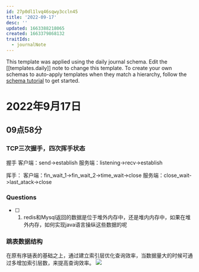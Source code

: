 ```yaml
---
id: 27p0dl1lvq46sqwy3ccln45
title: '2022-09-17'
desc: ''
updated: 1663388218065
created: 1663379868132
traitIds:
  - journalNote
---
```

This template was applied using the daily journal schema. Edit the [[templates.daily]] note to change this template.
To create your own schemas to auto-apply templates when they match a hierarchy, follow the [schema tutorial](https://blog.dendron.so/notes/P1DL2uXHpKUCa7hLiFbFA/) to get started.

<!--
Based on the journaling method created by Intelligent Change:
- [Intelligent Change: Our Story](https://www.intelligentchange.com/pages/our-story)
- [The Five Minute Journal](https://www.intelligentchange.com/products/the-five-minute-journal)
-->

# 2022年9月17日

## 09点58分

### TCP三次握手，四次挥手状态

握手
客户端：send->establish
服务端：listening->recv->establish

挥手：
客户端：fin_wait_1->fin_wait_2->time_wait->close
服务端：close_wait->last_atack->close

### Questions

- [ ] 1. redis和Mysql返回的数据是位于堆外内存中，还是堆内内存中，如果在堆外内存，如何实现java语言操纵这些数据的呢

### 跳表数据结构

在原有序链表的基础之上，通过建立索引层优化查询效率，当数据量大的时候可通过多增加索引层数，来提高查询效率。
![](/assets/images/2022-09-17-12-16-48.png)
